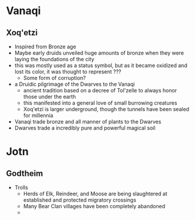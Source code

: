 # Vanaqi
## Xoq'etzi
- Inspired from Bronze age
- Maybe early druids unveiled huge amounts of bronze when they were laying the foundations of the city
- this was mostly used as a status symbol, but as it became oxidized and lost its color, it was thought to represent ???
	- Some form of corruption?
- a Druidic pilgrimage of the Dwarves to the Vanaqi
	- ancient tradition based on a decree of Tol'zelle to always honor those under the earth
	- this manifested into a general love of small burrowing creatures
	- Xoq'etzi is larger underground, though the tunnels have been sealed for millennia
- Vanaqi trade bronze and all manner of plants to the Dwarves
- Dwarves trade a incredibly pure and powerful magical soil

# Jotn
## Godtheim
- Trolls
	- Herds of Elk, Reindeer, and Moose are being slaughtered at established and protected migratory crossings
	- Many Bear Clan villages have been completely abandoned
	- 